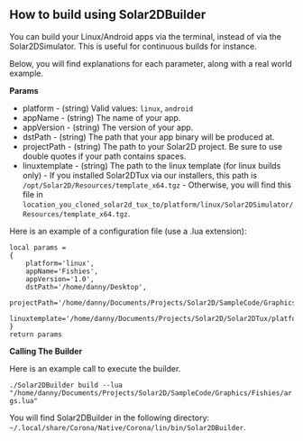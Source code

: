 ## How to build using Solar2DBuilder

You can build your Linux/Android apps via the terminal, instead of via the Solar2DSimulator. This is useful for continuous builds for instance.

Below, you will find explanations for each parameter, along with a real world example.

**Params**

* platform - (string) Valid values: `linux`, `android`
* appName - (string) The name of your app.
* appVersion - (string) The version of your app.
* dstPath - (string) The path that your app binary will be produced at.
* projectPath - (string) The path to your Solar2D project. Be sure to use double quotes if your path contains spaces.
* linuxtemplate - (string) The path to the linux template (for linux builds only) - If you installed Solar2DTux via our installers, this path is `/opt/Solar2D/Resources/template_x64.tgz` - Otherwise, you will find this file in `location_you_cloned_solar2d_tux_to/platform/linux/Solar2DSimulator/Resources/template_x64.tgz`.

Here is an example of a configuration file (use a .lua extension):

```
local params =
{
    platform='linux',
    appName='Fishies',
    appVersion='1.0',
    dstPath='/home/danny/Desktop',
    projectPath='/home/danny/Documents/Projects/Solar2D/SampleCode/Graphics/Fishies',
    linuxtemplate='/home/danny/Documents/Projects/Solar2D/Solar2DTux/platform/linux/Solar2DSimulator/Resources/template_x64.tgz',
}
return params
```

**Calling The Builder**

Here is an example call to execute the builder.

`./Solar2DBuilder build --lua "/home/danny/Documents/Projects/Solar2D/SampleCode/Graphics/Fishies/args.lua"`

You will find Solar2DBuilder in the following directory: `~/.local/share/Corona/Native/Corona/lin/bin/Solar2DBuilder`.